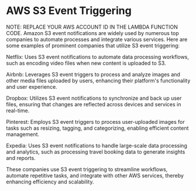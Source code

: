 # AWS S3 Event Triggering

NOTE: REPLACE YOUR AWS ACCOUNT ID IN THE LAMBDA FUNCTION CODE.
Amazon S3 event notifications are widely used by numerous top companies to automate processes and integrate various services. Here are some examples of prominent companies that utilize S3 event triggering:

Netflix: Uses S3 event notifications to automate data processing workflows, such as encoding video files when new content is uploaded to S3.

Airbnb: Leverages S3 event triggers to process and analyze images and other media files uploaded by users, enhancing their platform's functionality and user experience.

Dropbox: Utilizes S3 event notifications to synchronize and back up user files, ensuring that changes are reflected across devices and services in real-time.

Pinterest: Employs S3 event triggers to process user-uploaded images for tasks such as resizing, tagging, and categorizing, enabling efficient content management.

Expedia: Uses S3 event notifications to handle large-scale data processing and analytics, such as processing travel booking data to generate insights and reports.

These companies use S3 event triggering to streamline workflows, automate repetitive tasks, and integrate with other AWS services, thereby enhancing efficiency and scalability.

